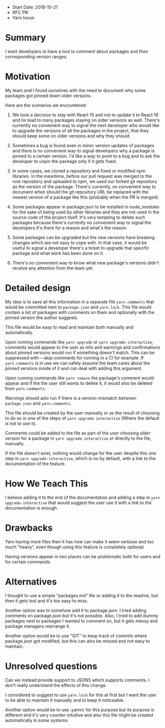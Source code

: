 - Start Date: 2018-10-21
- RFC PR:
- Yarn Issue:

# Summary

I want developers to have a tool to comment about packages and their corresponding version ranges.

# Motivation

My team and I found ourselves with the need to document why some packages got
pinned down older versions.

Here are the scenarios we encountered:

1. We took a decision to stay with React 15 and not to update it to React 16 and
tis lead to many packages staying on older versions as well. There's currently
no convenient way to signal the next developer who would like to
upgrade the versions of all the packages in the project, that they should keep
some on older versions and why they should.

2. Sometimes a bug is found even in minor version updates of packages and there is
no convenient way to signal developers why a package is pinned to a certain version.
I'd like a way to point to a bug and to ask the developer to unpin the package only
if it gets fixed.

3. In some cases, we cloned a repository and fixed or modified npm libraries. In
the meantime, before our pull request was merged to the root repository and uploaded
to npm, we used our forked git repository as the version of the package. There's
currently, no convenient way to document when should the git repository URL be replaced
with the newest version of a package like this (probably when the PR is merged).

4. Some packages appear in package.json to be installed in node_modules for the sake
of being used by other libraries and they are not used in the source code of the
project itself. It's very tempting to delete such packages because there's currently
no convenient way to signal the developers it's there for a reason and what's the reason.

5. Some packages can be upgraded but the new versions have breaking changes which are not easy to
cope with. In that case, it would be useful to signal a developer there's a ticket to upgrade
that specific package and what work has been done on it.

6. There's no convenient way to know what new package's versions didn't receive any
attention from the team yet.

# Detailed design

My idea is to save all this information in a separate file `yarn.comments` that
would be committed next to `package.json` and `yarn.lock`. This file would contain a
list of packages with comments on them and optionally with the pinned version the
author suggests.

This file would be easy to read and maintain both manually and automatically.

Upon running commands like `yarn upgrade` or `yarn upgrade-interactive`, comments
would appear to the user as info and warnings and confirmations about pinned versions
would run if something doesn't match. This can be suppressed with --skip-comments for
running in a CI for example. If `yarn.comments` is in use we can safely assume the
team cares about the pinned versions inside of it and can deal with adding this argument.

Upon running commands like `yarn remove` the package's comment would appear and if the
the user still wants to delete it, it would also be deleted from `yarn.comments`.

Warnings should aslo run if there is a version mismatch between `package.json` and
`yarn.comments`.

This file should be created by the user manually or as the result of choosing to do so
in one of the steps of `yarn upgrade-interactive` (Where the default is not to use it).

Comments could be added to the file as part of the *user choosing older version* for a
package in `yarn upgrade-interactive` or directly to the file, manually.

If the file doesn't exist, nothing would change for the user despite this one step in
`yarn upgrade-interactive`, which is *no* by default, with a link to the documentation
of the feature.
 
# How We Teach This

I believe adding it to the end of the documentation and adding a step in
`yarn upgrade-interactive` that would suggest the user use it with a link to the
documentation is enough.

# Drawbacks

Yarn having more files then it has now can make it seem verbose and too much "heavy",
even though using this feature is completely optional.

Having versions appear in two places can be problematic both for users and for certain
commands.

# Alternatives

I thought to use a simple "packages.md" file or adding it to the readme, but then it
gets lost and it's too easy to miss.

Another option was to somehow add it to package.json. I tried adding comments on
package.json but it's not possible. Also, I tried to add dummy packages next to packages
I wanted to comment on, but it gets messy and package managers rearrange it.

Another option would be to use "GIT" to keep track of commits where package.json got
modified, but this can also be missed and not easy to maintain.

# Unresolved questions

Can we instead provide support to JSON5 which supports comments. I don't really understand the effects
of this change.

I considered to suggest to use `yarn.lock` for this at first but I want the user to
be able to maintain it manually and to keep it noticeable.

Another option would be to use .yarnrc for this purpose but its purpose is different
and it's very counter-intuitive and also this file might be created automatically in
some systems.
